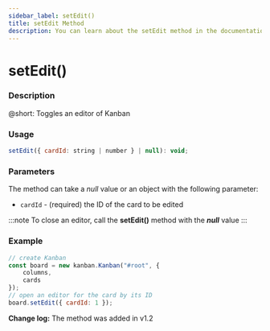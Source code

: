 ```yaml
---
sidebar_label: setEdit()
title: setEdit Method
description: You can learn about the setEdit method in the documentation of the DHTMLX JavaScript Kanban library. Browse developer guides and API reference, try out code examples and live demos, and download a free 30-day evaluation version of DHTMLX Kanban.
---
```


# setEdit()

### Description

@short: Toggles an editor of Kanban

### Usage

~~~jsx {}
setEdit({ cardId: string | number } | null): void;
~~~

### Parameters

The method can take a *null* value or an object with the following parameter:

- `cardId` - (required) the ID of the card to be edited

:::note
To close an editor, call the **setEdit()** method with the ***null*** value
:::

### Example

~~~jsx {7}
// create Kanban
const board = new kanban.Kanban("#root", {
    columns,
    cards
});
// open an editor for the card by its ID
board.setEdit({ cardId: 1 });
~~~

**Change log:** The method was added in v1.2
